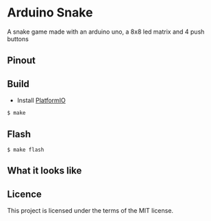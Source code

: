 # Arduino Snake

A snake game made with an arduino uno, a 8x8 led matrix and 4 push buttons

## Pinout


## Build

- Install [PlatformIO](https://platformio.org/)

```
$ make
```

## Flash

```
$ make flash
```

## What it looks like

## Licence
This project is licensed under the terms of the MIT license.
